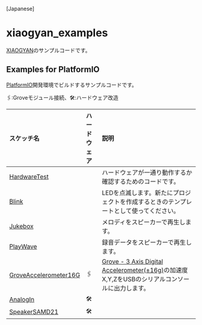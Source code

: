 [Japanese]

# xiaogyan_examples

[XIAOGYAN](https://github.com/algyan/xiaogyan)のサンプルコードです。

## Examples for PlatformIO

[PlatformIO](https://platformio.org/)開発環境でビルドするサンプルコードです。  

🖇️:Groveモジュール接続、🛠️:ハードウェア改造

| スケッチ名 | ハードウェア | 説明 |
| :--- | :--- | :--- |
| [HardwareTest](platformio/HardwareTest) |  | ハードウェアが一通り動作するか確認するためのコードです。 |
| [Blink](platformio/Blink) |  | LEDを点滅します。新たにプロジェクトを作成するときのテンプレートとして使ってください。 |
| [Jukebox](platformio/Jukebox) |  | メロディをスピーカーで再生します。 |
| [PlayWave](platformio/PlayWave) |  | 録音データをスピーカーで再生します。 |
| [GroveAccelerometer16G](platformio/GroveAccelerometer16G) | 🖇️ | [Grove - 3 Axis Digital Accelerometer(±16g)](https://wiki.seeedstudio.com/Grove-3-Axis_Digital_Accelerometer-16g/)の加速度X,Y,ZをUSBのシリアルコンソールに出力します。 |
| [AnalogIn](platformio/AnalogIn) | 🛠️ |  |
| [SpeakerSAMD21](platformio/SpeakerSAMD21) | 🛠️ |  |
